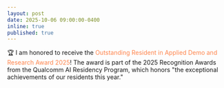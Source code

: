 ```yaml
---
layout: post
date: 2025-10-06 09:00:00-0400
inline: true
published: true
---
```


🏆 I am honored to receive the <span style="color: #ff854d; font-weight: normal;">Outstanding Resident in Applied Demo and Research Award 2025</span>! The award is part of the 2025 Recognition Awards from the Qualcomm AI Residency Program, which honors "the exceptional achievements of our residents this year."

